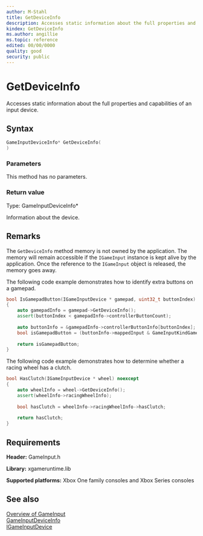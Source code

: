 ```yaml
---
author: M-Stahl
title: GetDeviceInfo
description: Accesses static information about the full properties and capabilities of an input device.
kindex: GetDeviceInfo
ms.author: angillie
ms.topic: reference
edited: 00/00/0000
quality: good
security: public
---
```


# GetDeviceInfo  

Accesses static information about the full properties and capabilities of an input device.  

## Syntax  
  
```cpp
GameInputDeviceInfo* GetDeviceInfo(  
)  
```  
  
### Parameters  

This method has no parameters.
  
### Return value  

Type: GameInputDeviceInfo*
  
Information about the device.  
  
## Remarks  
  
The ``GetDeviceInfo`` method memory is not owned by the application. The memory will remain accessible if the ``IGameInput`` instance is kept alive by the application. Once the reference to the ``IGameInput`` object is released, the memory goes away.  





  
The following code example demonstrates how to identify extra buttons on a gamepad.  
   
```cpp 
bool IsGamepadButton(IGameInputDevice * gamepad, uint32_t buttonIndex) noexcept 
{ 
    auto gamepadInfo = gamepad->GetDeviceInfo(); 
    assert(buttonIndex < gamepadInfo->controllerButtonCount); 
 
    auto buttonInfo = &gamepadInfo->controllerButtonInfo[buttonIndex]; 
    bool isGamepadButton = (buttonInfo->mappedInput & GameInputKindGamepad); 
 
    return isGamepadButton; 
} 
```
  
The following code example demonstrates how to determine whether a racing wheel has a clutch.  

```cpp  
bool HasClutch(IGameInputDevice * wheel) noexcept 
{ 
    auto wheelInfo = wheel->GetDeviceInfo(); 
    assert(wheelInfo->racingWheelInfo); 
 
    bool hasClutch = wheelInfo->racingWheelInfo->hasClutch; 
 
    return hasClutch; 
} 
```
  
## Requirements  
  
**Header:** GameInput.h
  
**Library:** xgameruntime.lib
  
**Supported platforms:** Xbox One family consoles and Xbox Series consoles  
  
## See also  

[Overview of GameInput](../../../../../../input/overviews/input-overview.md)  
[GameInputDeviceInfo](../../../structs/gameinputdeviceinfo.md)    
[IGameInputDevice](../igameinputdevice.md)  